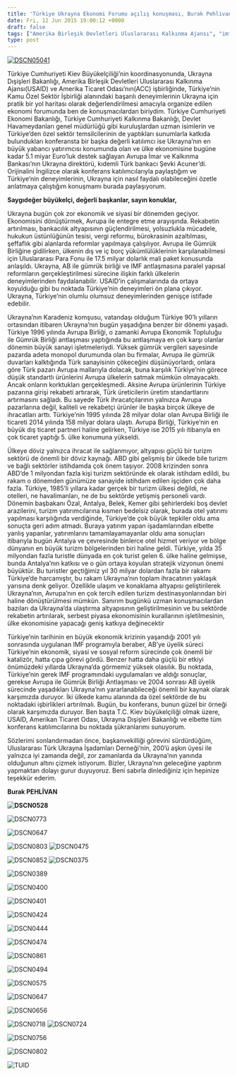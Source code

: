 ```yaml
---
title: 'Türkiye Ukrayna Ekonomi Forumu açılış konuşması, Burak Pehlivan'
date: Fri, 12 Jun 2015 19:00:12 +0000
draft: false
tags: ["Amerika Birleşik Devletleri Uluslararası Kalkınma Ajansı", "imf", "Olga Çubrikova", "Şevki Acuner", "Tetiana Korotka", "TUİD (Türk Ukrayna İşadamları Derneği)", "Türkiye Cumhuriyeti Ekonomi Bakanlığı", "Türkiye Cumhuriyeti Kalkınma Bakanlığı", "Ukrayna Dışişleri Bakanlığı", "Ukrayna ve AB", "Ukrayna ve IMF", "USAİD"]
type: post
---
```


[![DSCN05041](https://burakpehlivan.org/wp-content/uploads/2015/07/DSCN05041.jpg)](https://burakpehlivan.org/wp-content/uploads/2015/07/DSCN05041.jpg)

Türkiye Cumhuriyeti Kiev Büyükelçiliği’nin koordinasyonunda, Ukrayna Dışişleri Bakanlığı, Amerika Birleşik Devletleri Uluslararası Kalkınma Ajansı(USAID) ve Amerika Ticaret Odası’nın(ACC) işbirliğinde, Türkiye’nin Kamu Özel Sektör İşbirliği alanındaki başarılı deneyimlerinin Ukrayna için pratik bir yol haritası olarak değerlendirilmesi amacıyla organize edilen ekonomi forumunda ben de konuşmacılardan biriydim. Türkiye Cumhuriyeti Ekonomi Bakanlığı, Türkiye Cumhuriyeti Kalkınma Bakanlığı, Devlet Havameydanları genel müdürlüğü gibi kuruluşlardan uzman isimlerin ve Türkiye’den özel sektör temsilcilerinin de yaptıkları sunumlarla katkıda bulundukları konferansta bir başka değerli katılımcı ise Ukrayna’nın en büyük yabancı yatırımcısı konumunda olan ve ülke ekonomisine bugüne kadar 5.1 miyar Euro’luk destek sağlayan Avrupa İmar ve Kalkınma Bankası’nın Ukrayna direktörü, kıdemli Türk bankacı Şevki Acuner’di. Orijinalini İngilizce olarak konferans katılımcılarıyla paylaştığım ve Türkiye’nin deneyimlerinin, Ukrayna için nasıl faydalı olabileceğini özetle anlatmaya çalıştığım konuşmamı burada paylaşıyorum.

**Saygıdeğer büyükelçi, değerli başkanlar, sayın konuklar,**

Ukrayna bugün çok zor ekonomik ve siyasi bir dönemden geçiyor. Ekonomisini dönüştürmek, Avrupa ile entegre etme arayışında. Rekabetin artırılması, bankacılık altyapısının güçlendirilmesi, yolsuzlukla mücadele, hukukun üstünlüğünün tesisi, vergi reformu, bürokrasinin azaltılması, şeffaflık gibi alanlarda reformlar yapılmaya çalışılıyor. Avrupa ile Gümrük Birliğine gidilirken, ülkenin dış ve iç borç yükümlülüklerinin karşılanabilmesi için Uluslararası Para Fonu ile 17.5 milyar dolarlık mali paket konusunda anlaşıldı. Ukrayna, AB ile gümrük birliği ve IMF antlaşmasına paralel yapısal reformların gerçekleştirilmesi sürecine ilişkin farklı ülkelerin deneyimlerinden faydalanabilir. USAID’in çalışmalarında da ortaya koyulduğu gibi bu noktada Türkiye’nin deneyimleri ön plana çıkıyor. Ukrayna, Türkiye’nin olumlu olumsuz deneyimlerinden genişçe istifade edebilir.

Ukrayna’nın Karadeniz komşusu, vatandaşı olduğum Türkiye 90’lı yılların ortasından itibaren Ukrayna’nın bugün yaşadığına benzer bir dönemi yaşadı. Türkiye 1996 yılında Avrupa Birliği, o zamanki Avrupa Ekonomik Topluluğu ile Gümrük Birliği antlaşması yaptığında bu antlaşmaya en çok karşı olanlar dönemin büyük sanayi işletmeleriydi. Yüksek gümrük vergileri sayesinde pazarda adeta monopol durumunda olan bu firmalar, Avrupa ile gümrük duvarları kalktığında Türk sanayisinin çökeceğini düşünüyorlardı, onlara göre Türk pazarı Avrupa mallarıyla dolacak, buna karşılık Türkiye’nin görece düşük standartlı ürünlerini Avrupa ülkelerin satmak mümkün olmayacaktı. Ancak onların korktukları gerçekleşmedi. Aksine Avrupa ürünlerinin Türkiye pazarına girişi rekabeti artırarak, Türk üreticilerin üretim standartlarını artırmasını sağladı. Bu sayede Türk ihracatçılarının yalnızca Avrupa pazarlarına değil, kaliteli ve rekabetçi ürünler ile başka birçok ülkeye de ihracatları arttı. Türkiye’nin 1995 yılında 28 milyar dolar olan Avrupa Birliği ile ticareti 2014 yılında 158 milyar dolara ulaştı. Avrupa Birliği, Türkiye’nin en büyük dış ticaret partneri haline gelirken, Türkiye ise 2015 yılı itibarıyla en çok ticaret yaptığı 5. ülke konumuna yükseldi.

Ülkeye döviz yalnızca ihracat ile sağlanmıyor, altyapısı güçlü bir turizm sektörü de önemli bir döviz kaynağı. ABD gibi gelişmiş bir ülkede bile turizm ve bağlı sektörler istihdamda çok önem taşıyor. 2008 krizinden sonra ABD’de 1 milyondan fazla kişi turizm sektöründe ek olarak istihdam edildi, bu rakam o dönemden günümüze sanayide istihdam edilen işçiden çok daha fazla. Türkiye, 1985’li yıllara kadar gerçek bir turizm ülkesi değildi, ne otelleri, ne havalimanları, ne de bu sektörde yetişmiş personeli vardı. Dönemin başbakanı Özal, Antalya, Belek, Kemer gibi şehirlerdeki boş devlet arazilerini, turizm yatırımcılarına kısmen bedelsiz olarak, burada otel yatırımı yapılması karşılığında verdiğinde, Türkiye’de çok büyük tepkiler oldu ama sonuçta geri adım atmadı. Buraya yatırım yapan işadamlarından elbette yanlış yapanlar, yatırımlarını tamamlayamayanlar oldu ama sonuçları itibarıyla bugün Antalya ve çevresinde binlerce otel hizmet veriyor ve bölge dünyanın en büyük turizm bölgelerinden biri haline geldi. Türkiye, yılda 35 milyondan fazla turistle dünyada en çok turist gelen 6. ülke haline gelmişse, bunda Antalya’nın katkısı ve o gün ortaya koyulan stratejik vizyonun önemi büyüktür. Bu turistler geçtiğimiz yıl 30 milyar dolardan fazla bir rakamı Türkiye’de harcamıştır, bu rakam Ukrayna’nın toplam ihracatının yaklaşık yarısına denk geliyor. Özellikle ulaşım ve konaklama altyapısı geliştirilerek Ukrayna’nın, Avrupa’nın en çok tercih edilen turizm destinasyonlarından biri haline dönüştürülmesi mümkün. Sanırım bugünkü uzman konuşmacılardan bazıları da Ukrayna’da ulaştırma altyapısının geliştirilmesinin ve bu sektörde rekabetin artırılarak, serbest piyasa ekonomisinin kurallarının işletilmesinin, ülke ekonomisine yapacağı geniş katkıya değinecektir

Türkiye’nin tarihinin en büyük ekonomik krizinin yaşandığı 2001 yılı sonrasında uygulanan IMF programıyla beraber, AB’ye üyelik süreci Türkiye’nin ekonomik, siyasi ve sosyal reform sürecinde çok önemli bir katalizör, hatta çıpa görevi gördü. Benzer hatta daha güçlü bir etkiyi önümüzdeki yıllarda Ukrayna’da görmemiz yüksek olasılık. Bu noktada, Türkiye’nin gerek IMF programındaki uygulamaları ve aldığı sonuçlar, gerekse Avrupa ile Gümrük Birliği Antlaşması ve 2004 sonrası AB üyelik sürecinde yaşadıkları Ukrayna’nın yararlanabileceği önemli bir kaynak olarak karşımızda duruyor. İki ülkede kamu alanında da özel sektörde de bu noktadaki işbirlikleri artırılmalı. Bugün, bu konferans, bunun güzel bir örneği olarak karşımızda duruyor. Ben başta T.C. Kiev büyükelçiliği olmak üzere, USAID, Amerikan Ticaret Odası, Ukrayna Dışişleri Bakanlığı ve elbette tüm konferans katılımcılarına bu noktada şükranlarımı sunuyorum.

Sözlerimi sonlandırmadan önce, başkanvekilliği görevini sürdürdüğüm, Uluslararası Türk Ukrayna İşadamları Derneği’nin, 200’ü aşkın üyesi ile yalnızca iyi zamanda değil, zor zamanlarda da Ukrayna’nın yanında olduğunun altını çizmek istiyorum. Bizler, Ukrayna’nın geleceğine yaptırım yapmaktan dolayı gurur duyuyoruz.
Beni sabırla dinlediğiniz için hepinize teşekkür ederim.

**Burak PEHLİVAN**

**![DSCN0528](http://arsiv.tuid.org.ua/wp-content/uploads/2015/07/DSCN05281.jpg)**

![DSCN0773](http://arsiv.tuid.org.ua/wp-content/uploads/2015/07/DSCN0773.jpg)

![DSCN0647](http://arsiv.tuid.org.ua/wp-content/uploads/2015/07/DSCN06471.jpg)

![DSCN0803](http://arsiv.tuid.org.ua/wp-content/uploads/2015/07/DSCN0803.jpg)
![DSCN0475](http://arsiv.tuid.org.ua/wp-content/uploads/2015/07/DSCN04751.jpg)

![DSCN0852](http://arsiv.tuid.org.ua/wp-content/uploads/2015/07/DSCN0852.jpg)
![DSCN0375](http://arsiv.tuid.org.ua/wp-content/uploads/2015/07/DSCN0375.jpg)

![DSCN0389](http://arsiv.tuid.org.ua/wp-content/uploads/2015/07/DSCN0389.jpg)

![DSCN0400](http://arsiv.tuid.org.ua/wp-content/uploads/2015/07/DSCN0400.jpg)

![DSCN0401](http://arsiv.tuid.org.ua/wp-content/uploads/2015/07/DSCN0401.jpg)

![DSCN0424](http://arsiv.tuid.org.ua/wp-content/uploads/2015/07/DSCN0424.jpg)

![DSCN0444](http://arsiv.tuid.org.ua/wp-content/uploads/2015/07/DSCN0444.jpg)

![DSCN0474](http://arsiv.tuid.org.ua/wp-content/uploads/2015/07/DSCN0474.jpg)

![DSCN0861](http://arsiv.tuid.org.ua/wp-content/uploads/2015/07/DSCN0861.jpg)

![DSCN0494](http://arsiv.tuid.org.ua/wp-content/uploads/2015/07/DSCN0494.jpg)

![DSCN0575](http://arsiv.tuid.org.ua/wp-content/uploads/2015/07/DSCN0575.jpg)

![DSCN0647](http://arsiv.tuid.org.ua/wp-content/uploads/2015/07/DSCN0647.jpg)

![DSCN0656](http://arsiv.tuid.org.ua/wp-content/uploads/2015/07/DSCN0656.jpg)

![DSCN0718](http://arsiv.tuid.org.ua/wp-content/uploads/2015/07/DSCN0718.jpg)
![DSCN0724](http://arsiv.tuid.org.ua/wp-content/uploads/2015/07/DSCN0724.jpg)

![DSCN0756](http://arsiv.tuid.org.ua/wp-content/uploads/2015/07/DSCN0756.jpg)

![DSCN0802](http://arsiv.tuid.org.ua/wp-content/uploads/2015/07/DSCN0802.jpg)

![TUID](http://arsiv.tuid.org.ua/wp-content/uploads/2015/07/TUID-767x1024.jpg)